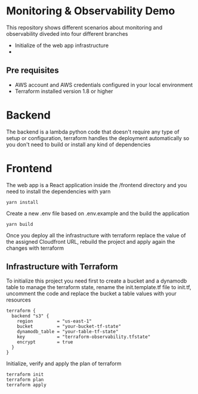 # Monitoring & Observability Demo

This repository shows different scenarios about monitoring and observability diveded into four different branches
- Initialize of the web app infrastructure
- 

## Pre requisites
- AWS account and AWS credentials configured in your local environment
- Terraform installed version 1.8 or higher

# Backend
The backend is a lambda python code that doesn't require any type of setup or configuration, terraform handles the deployment automatically so you don't need to build or install any kind of dependencies

# Frontend
The web app is a React application inside the /frontend directory and you need to install the dependencies with yarn
```
yarn install
```
Create a new .env file based on .env.example and the build the application
```
yarn build
```

Once you deploy all the infrastructure with terraform replace the value of the assigned Cloudfront URL, rebuild the project and apply again the changes with terraform

## Infrastructure with Terraform
To initialize this project you need first to create a bucket and a dynamodb table to manage the terraform state, rename the init.template.tf file to init.tf, uncomment the code and replace the bucket a table values with your resources

```
terraform {
  backend "s3" {
    region         = "us-east-1"
    bucket         = "your-bucket-tf-state"
    dynamodb_table = "your-table-tf-state"
    key            = "terraform-observability.tfstate"
    encrypt        = true
  }
}
```

Initialize, verify and apply the plan of terraform
```
terraform init
terraform plan
terraform apply
```
